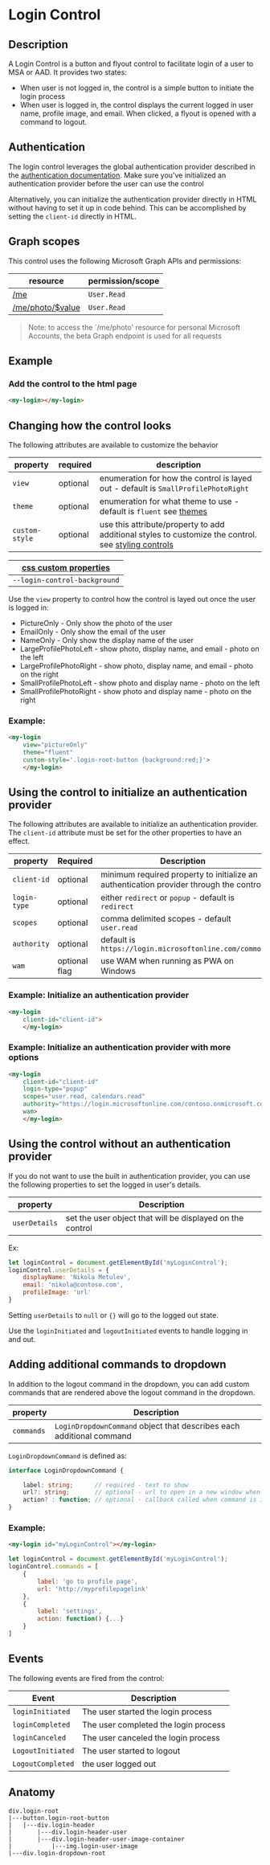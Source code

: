 # Login Control

## Description
A Login Control is a button and flyout control to facilitate login of a user to MSA or AAD. It provides two states:
* When user is not logged in, the control is a simple button to initiate the login process
* When user is logged in, the control displays the current logged in user name, profile image, and email. When clicked, a flyout is opened with a command to logout.

## Authentication

The login control leverages the global authentication provider described in the [authentication documentation](./../authentication.md). Make sure you've initialized an authentication provider before the user can use the control

Alternatively, you can initialize the authentication provider directly in HTML without having to set it up in code behind. This can be accomplished by setting the `client-id` directly in HTML.

## Graph scopes

This control uses the following Microsoft Graph APIs and permissions:

| resource | permission/scope |
| - | - |
| [/me](https://docs.microsoft.com/en-us/graph/api/user-get?view=graph-rest-1.0) | `User.Read` |
| [/me/photo/$value](https://docs.microsoft.com/en-us/graph/api/profilephoto-get?view=graph-rest-beta) | `User.Read` |

> Note: to access the `/me/photo' resource for personal Microsoft Accounts, the beta Graph endpoint is used for all requests

## Example

### Add the control to the html page
```html
<my-login></my-login>
```

## Changing how the control looks

The following attributes are available to customize the behavior

| property  | required  | description |
| --- | --- | --- |
| `view` | optional | enumeration for how the control is layed out - default is `SmallProfilePhotoRight` |
| `theme` | optional | enumeration for what theme to use - default is `fluent` see [themes](..styling-controls.md#theme/) |
| `custom-style` | optional | use this attribute/property to add additional styles to customize the control. see [styling controls](../styling-controls.md#custom-style/) |


| [css custom properties](../styling-controls.md#css-custom-properties) |
| - |
| `--login-control-background` |

Use the `view` property to control how the control is layed out once the user is logged in:
* PictureOnly - Only show the photo of the user
* EmailOnly - Only show the email of the user
* NameOnly - Only show the display name of the user
* LargeProfilePhotoLeft - show photo, display name, and email - photo on the left
* LargeProfilePhotoRight - show photo, display name, and email - photo on the right
* SmallProfilePhotoLeft - show photo and display name - photo on the left
* SmallProfilePhotoRight - show photo and display name - photo on the right

### Example:
```html
<my-login
    view="pictureOnly"
    theme="fluent"
    custom-style='.login-root-button {background:red;}'>
    </my-login>
```

## Using the control to initialize an authentication provider

The following attributes are available to initialize an authentication provider. The `client-id` attribute must be set for the other properties to have an effect.

| property  | Required  | Description |
| --- | --- | --- |
`client-id` | optional | minimum required property to initialize an authentication provider through the control
`login-type` | optional | either `redirect` or `popup` - default is `redirect`
`scopes` | optional | comma delimited scopes - default `user.read`
`authority` | optional | default is `https://login.microsoftonline.com/common`
`wam` | optional flag | use WAM when running as PWA on Windows

### Example: Initialize an authentication provider
```html
<my-login 
    client-id="client-id">
    </my-login>
```

### Example: Initialize an authentication provider with more options
```html
<my-login 
    client-id="client-id"
    login-type="popup"
    scopes="user.read, calendars.read"
    authority="https://login.microsoftonline.com/contoso.onmicrosoft.com"
    wam>
    </my-login>
```

## Using the control without an authentication provider

If you do not want to use the built in authentication provider, you can use the following properties to set the logged in user's details.

| property | Description |
| --- | --- |
| `userDetails` | set the user object that will be displayed on the control |

Ex: 

```js
let loginControl = document.getElementById('myLoginControl');
loginControl.userDetails = {
    displayName: 'Nikola Metulev',
    email: 'nikola@contoso.com',
    profileImage: 'url'
}
```

Setting `userDetails` to `null` or `{}` will go to the logged out state.

Use the `loginInitiated` and `logoutInitiated` events to handle logging in and out. 

## Adding additional commands to dropdown

In addition to the logout command in the dropdown, you can add custom commands that are rendered above the logout command in the dropdown.

| property | Description |
| --- | --- |
| `commands` | `LoginDropdownCommand` object that describes each additional command |

`LoginDropdownCommand` is defined as:

```ts
interface LoginDropdownCommand {

    label: string;      // required - text to show
    url?: string;       // optional - url to open in a new window when command is invoked
    action? : function; // optional - callback called when command is invoked
}
```

### Example:
```html
<my-login id="myLoginControl"></my-login>
```

```js
let loginControl = document.getElementById('myLoginControl');
loginControl.commands = [
    {
        label: 'go to profile page',
        url: 'http://myprofilepagelink'
    },
    {
        label: 'settings',
        action: function() {...}
    }
]
```

## Events

The following events are fired from the control:

| Event | Description |
| --- | --- |
| `loginInitiated` | The user started the login process |
| `loginCompleted` | The user completed the login process |
| `loginCanceled` | The user canceled the login process |
| `LogoutInitiated` | The user started to logout |
| `LogoutCompleted` | the user logged out |


## Anatomy
```
div.login-root
|---button.login-root-button
|   |---div.login-header
|       |---div.login-header-user
|       |---div.login-header-user-image-container
|           |---img.login-user-image
|---div.login-dropdown-root

```
